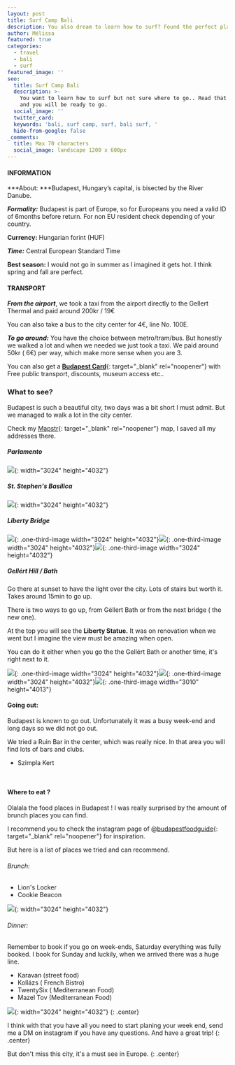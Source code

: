 ```yaml
---
layout: post
title: Surf Camp Bali
description: You also dream to learn how to surf? Found the perfect place for you.
author: Mélissa
featured: true
categories:
  - travel
  - bali
  - surf
featured_image: ''
seo:
  title: Surf Camp Bali
  description: >-
    You want to learn how to surf but not sure where to go.. Read that blog post
    and you will be ready to go. 
  social_image: ''
  twitter_card:
  keywords: 'bali, surf camp, surf, bali surf, '
  hide-from-google: false
_comments:
  title: Max 70 characters
  social_image: landscape 1200 x 600px
---
```

#### INFORMATION

***About: ***Budapest, Hungary’s capital, is bisected by the River Danube.

***Formality:*** Budapest is part of Europe, so for Europeans you need a valid ID of 6months before return. For non EU resident check depending of your country.

**Currency:** Hungarian forint (HUF)

***Time:*** Central European Standard Time

**Best season:** I would not go in summer as I imagined it gets hot. I think spring and fall are perfect.

#### TRANSPORT

***From the airport***, we took a taxi from the airport directly to the Gellert Thermal and paid around 200kr / 19€

You can also take a bus to the city center for 4€, line No. 100E.

***To go around:*** You have the choice between metro/tram/bus. But honestly we walked a lot and when we needed we just took a taxi. We paid around 50kr ( 6€) per way, which make more sense when you are 3.

You can also get a [**Budapest Card**](https://m.budapestinfo.hu/webshop){: target="_blank" rel="noopener"} with Free public transport, discounts, museum access etc..

### What to see?

Budapest is such a beautiful city, two days was a bit short I must admit. But we managed to walk a lot in the city center.

Check my [Mapstr](https://go.mapstr.com/SxSgCvaNulb){: target="_blank" rel="noopener"} map, I saved all my addresses there.

##### Parlamento

![](/uploads/img-7326-2.JPG){: width="3024" height="4032"}

##### St. Stephen's Basilica

![](/uploads/img-7373.JPG){: width="3024" height="4032"}

##### Liberty Bridge

![](/uploads/img-7407.JPG){: .one-third-image width="3024" height="4032"}![](/uploads/img-7192.JPG){: .one-third-image width="3024" height="4032"}![](/budapest/IMG_7385.JPG){: .one-third-image width="3024" height="4032"}

##### Gellért Hill / Bath

Go there at sunset to have the light over the city. Lots of stairs but worth it. Takes around 15min to go up.

There is two ways to go up, from Géllert Bath or from the next bridge ( the new one).

At the top you will see the **Liberty Statue.** It was on renovation when we went but I imagine the view must be amazing when open.

You can do it either when you go the the Gellért Bath or another time, it's right next to it.

![](/budapest/IMG_7170.JPG){: .one-third-image width="3024" height="4032"}![](/budapest/IMG_7177.JPG){: .one-third-image width="3024" height="4032"}![](/budapest/IMG_7174.JPG){: .one-third-image width="3010" height="4013"}

#### Going out:

Budapest is known to go out. Unfortunately it was a busy week-end and long days so we did not go out.

We tried a Ruin Bar in the center, which was really nice. In that area you will find lots of bars and clubs.

* Szimpla Kert

&nbsp;

#### Where to eat ?

Olalala the food places in Budapest \! I was really surprised by the amount of brunch places you can find.

I recommend you to check the instagram page of @[budapestfoodguide](https://www.instagram.com/budapestfoodguide/){: target="_blank" rel="noopener"} for inspiration.

But here is a list of places we tried and can recommend.

###### Brunch:

* Lion's Locker
* Cookie Beacon

![](/uploads/img-0905.JPG){: width="3024" height="4032"}

###### Dinner:

Remember to book if you go on week-ends, Saturday everything was fully booked. I book for Sunday and luckily, when we arrived there was a huge line.

* Karavan (street food)
* Koll&aacute;zs ( French Bistro)
* TwentySix ( Mediterranean Food)
* Mazel Tov (Mediterranean Food)

![](/uploads/img-7446.JPG){: width="3024" height="4032"}
{: .center}

I think with that you have all you need to start planing your week end, send me a DM on instagram if you have any questions. And have a great trip\!
{: .center}

But don't miss this city, it's a must see in Europe.
{: .center}